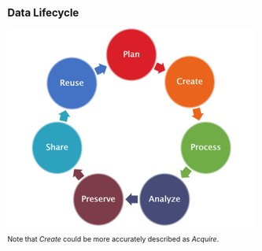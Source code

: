 ##  Data Lifecycle
![](../resources/images/data/data_life_cycle.png) <!-- .element width="60%" -->

Note that *Create* could be more accurately described as *Acquire*.
